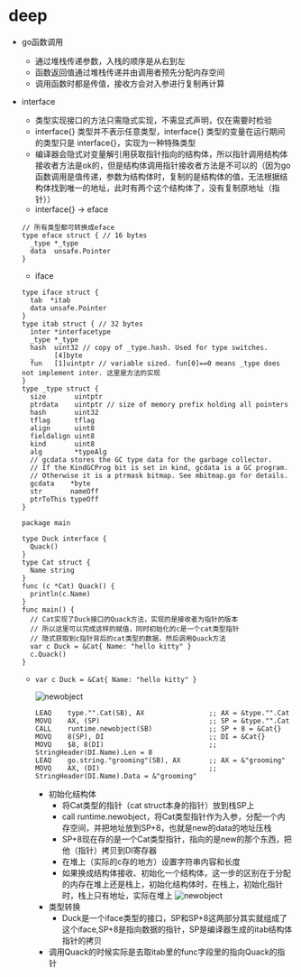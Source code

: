 # deep

- go函数调用
  - 通过堆栈传递参数，入栈的顺序是从右到左
  - 函数返回值通过堆栈传递并由调用者预先分配内存空间
  - 调用函数时都是传值，接收方会对入参进行复制再计算
- interface
  - 类型实现接口的方法只需隐式实现，不需显式声明，仅在需要时检验
  - interface{} 类型并不表示任意类型，interface{} 类型的变量在运行期间的类型只是 interface{}，实现为一种特殊类型
  - 编译器会隐式对变量解引用获取指针指向的结构体，所以指针调用结构体接收者方法是ok的，但是结构体调用指针接收者方法是不可以的（因为go函数调用是值传递，参数为结构体时，复制的是结构体的值，无法根据结构体找到唯一的地址，此时有两个这个结构体了，没有复制原地址（指针））
  - interface{} -> eface

  ```golang
  // 所有类型都可转换成eface
  type eface struct { // 16 bytes
    _type *_type
    data  unsafe.Pointer
  }
  ```

  - iface

  ```golang
  type iface struct {
    tab  *itab
    data unsafe.Pointer
  }
  type itab struct { // 32 bytes
    inter *interfacetype
    _type *_type
    hash  uint32 // copy of _type.hash. Used for type switches.
    _     [4]byte
    fun   [1]uintptr // variable sized. fun[0]==0 means _type does not implement inter. 这里是方法的实现
  }
  type _type struct {
    size       uintptr
    ptrdata    uintptr // size of memory prefix holding all pointers
    hash       uint32
    tflag      tflag
    align      uint8
    fieldalign uint8
    kind       uint8
    alg        *typeAlg
    // gcdata stores the GC type data for the garbage collector.
    // If the KindGCProg bit is set in kind, gcdata is a GC program.
    // Otherwise it is a ptrmask bitmap. See mbitmap.go for details.
    gcdata    *byte
    str       nameOff
    ptrToThis typeOff
  }
  ```

  ```golang
  package main

  type Duck interface {
    Quack()
  }
  type Cat struct {
    Name string
  }
  func (c *Cat) Quack() {
    println(c.Name)
  }
  func main() {
    // Cat实现了Duck接口的Quack方法，实现的是接收者为指针的版本
    // 所以这里可以完成这样的赋值，同时初始化的c是一个cat类型指针
    // 隐式获取到c指针背后的cat类型的数据，然后调用Quack方法
    var c Duck = &Cat{ Name: "hello kitty" }
    c.Quack()
  }
  ```

  - `var c Duck = &Cat{ Name: "hello kitty" }`

    ![newobject]('./newobject.png')
    ```golang
    LEAQ    type."".Cat(SB), AX                ;; AX = &type."".Cat
    MOVQ    AX, (SP)                           ;; SP = &type."".Cat
    CALL    runtime.newobject(SB)              ;; SP + 8 = &Cat{}
    MOVQ    8(SP), DI                          ;; DI = &Cat{}
    MOVQ    $8, 8(DI)                          ;; StringHeader(DI.Name).Len = 8
    LEAQ    go.string."grooming"(SB), AX       ;; AX = &"grooming"
    MOVQ    AX, (DI)                           ;; StringHeader(DI.Name).Data = &"grooming"
    ```
    - 初始化结构体
      - 将Cat类型的指针（cat struct本身的指针）放到栈SP上
      - call runtime.newobject，将Cat类型指针作为入参，分配一个内存空间，并把地址放到SP+8，也就是new的data的地址压栈
      - SP+8现在存的是一个Cat类型指针，指向的是new的那个东西，把他（指针）拷贝到DI寄存器
      - 在堆上（实际的c存的地方）设置字符串内容和长度
      - 如果换成结构体接收、初始化一个结构体，这一步的区别在于分配的内存在堆上还是栈上，初始化结构体时，在栈上，初始化指针时，栈上只有地址，实际在堆上
      ![newobject]('./newobject2.png')
    - 类型转换
      - Duck是一个iface类型的接口，SP和SP+8这两部分其实就组成了这个iface,SP+8是指向数据的指针，SP是编译器生成的itab结构体指针的拷贝
    - 调用Quack的时候实际是去取itab里的func字段里的指向Quack的指针